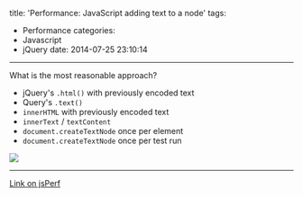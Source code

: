 title: 'Performance: JavaScript adding text to a node'
tags:
  - Performance
categories:
  - Javascript
  - jQuery
date: 2014-07-25 23:10:14
---

What is the most reasonable approach?

*   jQuery's `.html()` with previously encoded text
*   Query's `.text()`
*   `innerHTML` with previously encoded text
*   `innerText` / `textContent`
*   `document.createTextNode` once per element
*   `document.createTextNode` once per test run

<!--more-->

![](/title.png)

* * *

[Link on jsPerf](http://jsperf.com/jquery-html-vs-text-vs-innerhtml-vs-innertext-textconte/2)